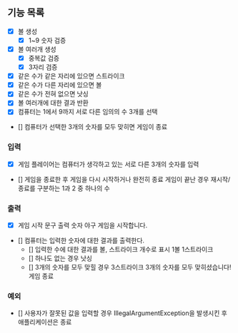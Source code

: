 ## 기능 목록

- [x] 볼 생성
    - [x] 1~9 숫자 검증
- [x] 볼 여러개 생성
    - [x] 중복값 검증
    - [x] 3자리 검증
- [x] 같은 수가 같은 자리에 있으면 스트라이크
- [x] 같은 수가 다른 자리에 있으면 볼
- [x] 같은 수가 전혀 없으면 낫싱
- [x] 볼 여러개에 대한 결과 반환
- [x] 컴퓨터는 1에서 9까지 서로 다른 임의의 수 3개를 선택
- [] 컴퓨터가 선택한 3개의 숫자를 모두 맞히면 게임이 종료

### 입력

- [x] 게임 플레이어는 컴퓨터가 생각하고 있는 서로 다른 3개의 숫자를 입력
- [] 게임을 종료한 후 게임을 다시 시작하거나 완전히 종료
  게임이 끝난 경우 재시작/종료를 구분하는 1과 2 중 하나의 수

### 출력

- [x] 게임 시작 문구 출력
  숫자 야구 게임을 시작합니다.
- [] 컴퓨터는 입력한 숫자에 대한 결과를 출력한다.
    - [] 입력한 수에 대한 결과를 볼, 스트라이크 개수로 표시
      1볼 1스트라이크
    - [] 하나도 없는 경우
      낫싱
    - [] 3개의 숫자를 모두 맞힐 경우
      3스트라이크
      3개의 숫자를 모두 맞히셨습니다! 게임 종료

### 예외

- [] 사용자가 잘못된 값을 입력할 경우 IllegalArgumentException을 발생시킨 후 애플리케이션은 종료

